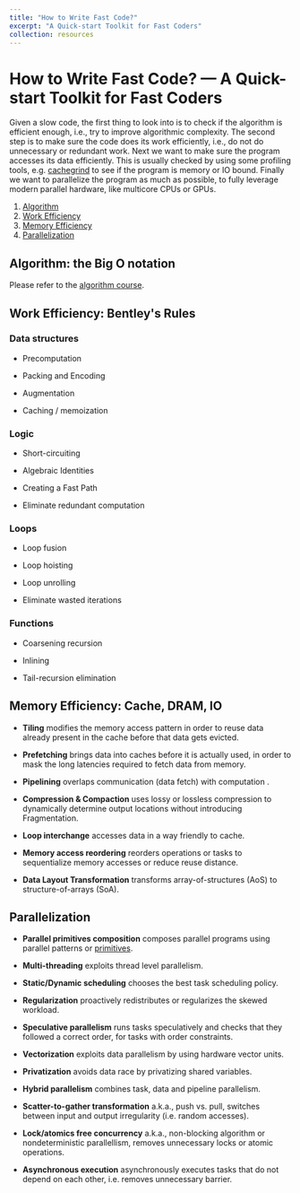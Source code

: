 ```yaml
---
title: "How to Write Fast Code?"
excerpt: "A Quick-start Toolkit for Fast Coders"
collection: resources
---
```


# How to Write Fast Code? &mdash; A Quick-start Toolkit for Fast Coders

Given a slow code, the first thing to look into is to check if the algorithm is efficient enough, i.e., try to improve algorithmic complexity.
The second step is to make sure the code does its work efficiently, i.e., do not do unnecessary or redundant work.
Next we want to make sure the program accesses its data efficiently. 
This is usually checked by using some profiling tools, e.g. [cachegrind](https://valgrind.org/docs/manual/cg-manual.html) to see if the program is memory or IO bound.
Finally we want to parallelize the program as much as possible, to fully leverage modern parallel hardware, like multicore CPUs or GPUs.

1. [Algorithm](#algorithm)
2. [Work Efficiency](#work)
3. [Memory Efficiency](#memory)
4. [Parallelization](#parallelization)

  
## Algorithm: the Big O notation <a name="algorithm"></a>

Please refer to the [algorithm course](https://ocw.mit.edu/courses/6-006-introduction-to-algorithms-spring-2020/).

## Work Efficiency: Bentley's Rules <a name="work"></a>

### Data structures 

* Precomputation
 
* Packing and Encoding	
 
* Augmentation	
 
* Caching / memoization
 
### Logic

* Short-circuiting	

* Algebraic Identities	

* Creating a Fast Path	

* Eliminate redundant computation

### Loops	

* Loop fusion	

* Loop hoisting	

* Loop unrolling

* Eliminate wasted iterations

### Functions	

* Coarsening recursion	

* Inlining

* Tail-recursion elimination
	

## Memory Efficiency: Cache, DRAM, IO <a name="memory"></a>

* **Tiling**	modifies the memory access pattern in order to reuse data already present in the cache before that data gets evicted.		

* **Prefetching**	brings data into caches before it is actually used, in order to mask the long latencies required to fetch data from memory.				

* **Pipelining** overlaps communication (data fetch) with computation .					

* **Compression & Compaction**	uses lossy or lossless compression to dynamically determine output locations without introducing Fragmentation.		

* **Loop interchange**	accesses data in a way friendly to cache.

* **Memory access reordering**	reorders operations or tasks to sequentialize memory accesses or reduce reuse distance.					

* **Data Layout Transformation** transforms	array-of-structures (AoS) to structure-of-arrays (SoA).

## Parallelization <a name="parallelization"></a>

* **Parallel primitives composition**	composes parallel programs using parallel patterns or [primitives](https://github.com/cmuparlay/parlaylib/tree/master/examples).

* **Multi-threading**	exploits thread level parallelism.

* **Static/Dynamic scheduling**	chooses the best task scheduling policy.			

* **Regularization**	proactively redistributes or regularizes the skewed workload.		

* **Speculative parallelism**	runs tasks speculatively and checks that they followed a correct order, for tasks with order constraints.

* **Vectorization** exploits data parallelism by using hardware vector units.

* **Privatization**	avoids data race by privatizing shared variables.				

* **Hybrid parallelism** combines task, data and pipeline parallelism.

* **Scatter-to-gather transformation** a.k.a., push vs. pull, switches between	input and output irregularity (i.e. random accesses).			

* **Lock/atomics free concurrency**	a.k.a., non-blocking algorithm or nondeterministic parallellism, removes unnecessary locks or atomic operations.				

* **Asynchronous execution** asynchronously executes tasks that do not depend on each other, i.e. removes unnecessary barrier.	

